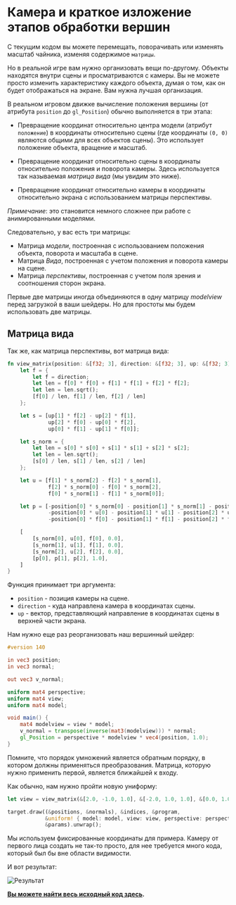 # Камера и краткое изложение этапов обработки вершин

С текущим кодом вы можете перемещать, поворачивать или изменять масштаб чайника, изменяя содержимое `матрицы`.

Но в реальной игре вам нужно организовать вещи по-другому. Объекты находятся внутри сцены и просматриваются с камеры. Вы не можете просто изменить характеристику каждого объекта, думая о том, как он будет отображаться на экране. Вам нужна лучшая организация.

В реальном игровом движке вычисление положения вершины (от атрибута `position` до `gl_Position`) обычно выполняется в три этапа:

 - Превращение координат относительно центра модели (атрибут `положение`) в координаты относительно сцены (где координаты `(0, 0)` являются общими для всех объектов сцены). Это использует положение объекта, вращение и масштаб.

 - Превращение координат относительно сцены в координаты относительно положения и поворота камеры. Здесь используется так называемая *матрица вида* (мы увидим это ниже).

 - Превращение координат относительно камеры в координаты относительно экрана с использованием матрицы перспективы.

*Примечание*: это становится немного сложнее при работе с анимированными моделями.

Следовательно, у вас есть три матрицы:

 - Матрица *модели*, построенная с использованием положения объекта, поворота и масштаба в сцене.
 - Матрица *Вида*, построенная с учетом положения и поворота камеры на сцене.
 - Матрица *перспективы*, построенная с учетом поля зрения и соотношения сторон экрана.

Первые две матрицы иногда объединяются в одну матрицу *modelview* перед загрузкой в ваши шейдеры. Но для простоты мы будем использовать две матрицы.

## Матрица вида

Так же, как матрица перспективы, вот матрица вида:

```rust
fn view_matrix(position: &[f32; 3], direction: &[f32; 3], up: &[f32; 3]) -> [[f32; 4]; 4] {
    let f = {
        let f = direction;
        let len = f[0] * f[0] + f[1] * f[1] + f[2] * f[2];
        let len = len.sqrt();
        [f[0] / len, f[1] / len, f[2] / len]
    };

    let s = [up[1] * f[2] - up[2] * f[1],
             up[2] * f[0] - up[0] * f[2],
             up[0] * f[1] - up[1] * f[0]];

    let s_norm = {
        let len = s[0] * s[0] + s[1] * s[1] + s[2] * s[2];
        let len = len.sqrt();
        [s[0] / len, s[1] / len, s[2] / len]
    };

    let u = [f[1] * s_norm[2] - f[2] * s_norm[1],
             f[2] * s_norm[0] - f[0] * s_norm[2],
             f[0] * s_norm[1] - f[1] * s_norm[0]];

    let p = [-position[0] * s_norm[0] - position[1] * s_norm[1] - position[2] * s_norm[2],
             -position[0] * u[0] - position[1] * u[1] - position[2] * u[2],
             -position[0] * f[0] - position[1] * f[1] - position[2] * f[2]];

    [
        [s_norm[0], u[0], f[0], 0.0],
        [s_norm[1], u[1], f[1], 0.0],
        [s_norm[2], u[2], f[2], 0.0],
        [p[0], p[1], p[2], 1.0],
    ]
}
```

Функция принимает три аргумента:

 - `position` - позиция камеры на сцене.
 - `direction` - куда направлена камера в координатах сцены.
 - `up` - вектор, представляющий направление в координатах сцены в верхней части экрана.

Нам нужно еще раз реорганизовать наш вершинный шейдер:

```glsl
#version 140

in vec3 position;
in vec3 normal;

out vec3 v_normal;

uniform mat4 perspective;
uniform mat4 view;
uniform mat4 model;

void main() {
    mat4 modelview = view * model;
    v_normal = transpose(inverse(mat3(modelview))) * normal;
    gl_Position = perspective * modelview * vec4(position, 1.0);
}
```

Помните, что порядок умножений является обратным порядку, в котором должны применяться преобразования. Матрица, которую нужно применить первой, является ближайшей к входу.

Как обычно, нам нужно пройти новую униформу:

```rust
let view = view_matrix(&[2.0, -1.0, 1.0], &[-2.0, 1.0, 1.0], &[0.0, 1.0, 0.0]);

target.draw((&positions, &normals), &indices, &program,
            &uniform! { model: model, view: view, perspective: perspective, u_light: light },
            &params).unwrap();
```

Мы используем фиксированные координаты для примера. Камеру от первого лица создать не так-то просто, для нее требуется много кода, который был бы вне области видимости.

И вот результат:

![Результат](../tuto-12-result.png)

**[Вы можете найти весь исходный код здесь](https://github.com/glium/glium/blob/master/examples/tutorial-12.rs).**
